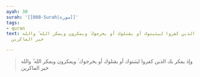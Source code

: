 ```yaml
---
ayah: 30
surah: '[[008-Surah|سورة]]'
tags:
- quran
text: وإذ يمكر بك الذين كفروا ليثبتوك أو يقتلوك أو يخرجوك ۚ ويمكرون ويمكر الله ۖ والله
  خير الماكرين

---
```

> وإذ يمكر بك الذين كفروا ليثبتوك أو يقتلوك أو يخرجوك ۚ ويمكرون ويمكر الله ۖ والله خير الماكرين
